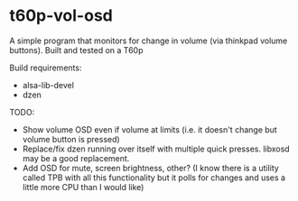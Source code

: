 # t60p-vol-osd

A simple program that monitors for change in volume (via thinkpad volume buttons). Built and tested on a T60p

Build requirements:
- alsa-lib-devel
- dzen

TODO:
- Show volume OSD even if volume at limits (i.e. it doesn't change but volume button is pressed)
- Replace/fix dzen running over itself with multiple quick presses. libxosd may be a good replacement. 
- Add OSD for mute, screen brightness, other? (I know there is a utility called TPB with all this functionality but it polls for changes and uses a little more CPU than I would like) 
